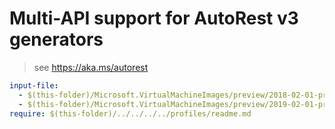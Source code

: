 # Multi-API support for AutoRest v3 generators

> see https://aka.ms/autorest

``` yaml $(enable-multi-api)
input-file:
  - $(this-folder)/Microsoft.VirtualMachineImages/preview/2018-02-01-preview/imagebuilder.json
  - $(this-folder)/Microsoft.VirtualMachineImages/preview/2019-02-01-preview/imagebuilder.json
require: $(this-folder)/../../../../profiles/readme.md
```
